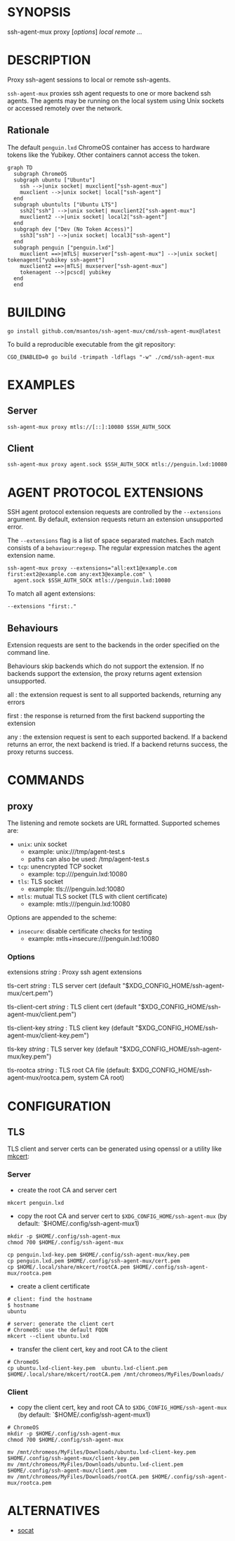 # SYNOPSIS

ssh-agent-mux proxy [*options*] *local* *remote* *...*

# DESCRIPTION

Proxy ssh-agent sessions to local or remote ssh-agents.

`ssh-agent-mux` proxies ssh agent requests to one or more backend ssh
agents. The agents may be running on the local system using Unix sockets
or accessed remotely over the network.

## Rationale

The default `penguin.lxd` ChromeOS container has access to hardware
tokens like the Yubikey. Other containers cannot access the token.

```mermaid
graph TD
  subgraph ChromeOS
  subgraph ubuntu ["Ubuntu"]
    ssh -->|unix socket| muxclient["ssh-agent-mux"]
    muxclient -->|unix socket| local["ssh-agent"]
  end
  subgraph ubuntults ["Ubuntu LTS"]
    ssh2["ssh"] -->|unix socket| muxclient2["ssh-agent-mux"]
    muxclient2 -->|unix socket| local2["ssh-agent"]
  end
  subgraph dev ["Dev (No Token Access)"]
    ssh3["ssh"] -->|unix socket| local3["ssh-agent"]
  end
  subgraph penguin ["penguin.lxd"]
    muxclient ==>|mTLS| muxserver["ssh-agent-mux"] -->|unix socket| tokenagent["yubikey ssh-agent"]
    muxclient2 ==>|mTLS| muxserver["ssh-agent-mux"]
    tokenagent -->|pcscd| yubikey
  end
  end
```

# BUILDING

```
go install github.com/msantos/ssh-agent-mux/cmd/ssh-agent-mux@latest
```

To build a reproducible executable from the git repository:

```
CGO_ENABLED=0 go build -trimpath -ldflags "-w" ./cmd/ssh-agent-mux
```

# EXAMPLES

## Server

```
ssh-agent-mux proxy mtls://[::]:10080 $SSH_AUTH_SOCK
```

## Client

```
ssh-agent-mux proxy agent.sock $SSH_AUTH_SOCK mtls://penguin.lxd:10080
```

# AGENT PROTOCOL EXTENSIONS

SSH agent protocol extension requests are controlled by the `--extensions`
argument. By default, extension requests return an extension unsupported
error.

The `--extensions` flag is a list of space separated matches. Each match
consists of a `behaviour`:`regexp`. The regular expression matches the
agent extension name.

```
ssh-agent-mux proxy --extensions="all:ext1@example.com first:ext2@example.com any:ext3@example.com" \
  agent.sock $SSH_AUTH_SOCK mtls://penguin.lxd:10080
```

To match all agent extensions:

```
--extensions "first:."
```

## Behaviours

Extension requests are sent to the backends in the order specified on
the command line.

Behaviours skip backends which do not support the extension. If no
backends support the extension, the proxy returns agent extension
unsupported.

all
: the extension request is sent to all supported backends, returning any errors

first
: the response is returned from the first backend supporting the extension

any
: the extension request is sent to each supported backend. If a backend
returns an error, the next backend is tried. If a backend returns success,
the proxy returns success.

# COMMANDS

## proxy

The listening and remote sockets are URL formatted. Supported schemes are:

* `unix`: unix socket
  * example: unix:///tmp/agent-test.s
  * paths can also be used: /tmp/agent-test.s
* `tcp`: unencrypted TCP socket
  * example: tcp:///penguin.lxd:10080
* `tls`: TLS socket
  * example: tls:///penguin.lxd:10080
* `mtls`: mutual TLS socket (TLS with client certificate)
  * example: mtls:///penguin.lxd:10080

Options are appended to the scheme:
* `insecure`: disable certificate checks for testing
  * example: mtls+insecure:///penguin.lxd:10080

### Options

extensions *string*
: Proxy ssh agent extensions

tls-cert *string*
: TLS server cert (default "$XDG_CONFIG_HOME/ssh-agent-mux/cert.pem")

tls-client-cert *string*
: TLS client cert (default "$XDG_CONFIG_HOME/ssh-agent-mux/client.pem")

tls-client-key *string*
: TLS client key (default "$XDG_CONFIG_HOME/ssh-agent-mux/client-key.pem")

tls-key *string*
: TLS server key (default "$XDG_CONFIG_HOME/ssh-agent-mux/key.pem")

tls-rootca *string*
: TLS root CA file (default: $XDG_CONFIG_HOME/ssh-agent-mux/rootca.pem, system CA root)

# CONFIGURATION

## TLS

TLS client and server certs can be generated using openssl or a utility
like [mkcert](https://github.com/FiloSottile/mkcert):

### Server

* create the root CA and server cert

```
mkcert penguin.lxd
```

* copy the root CA and server cert to `$XDG_CONFIG_HOME/ssh-agent-mux` (by default: `$HOME/.config/ssh-agent-mux1)

```
mkdir -p $HOME/.config/ssh-agent-mux
chmod 700 $HOME/.config/ssh-agent-mux

cp penguin.lxd-key.pem $HOME/.config/ssh-agent-mux/key.pem
cp penguin.lxd.pem $HOME/.config/ssh-agent-mux/cert.pem
cp $HOME/.local/share/mkcert/rootCA.pem $HOME/.config/ssh-agent-mux/rootca.pem
```

* create a client certificate

```
# client: find the hostname
$ hostname
ubuntu

# server: generate the client cert
# ChromeOS: use the default FQDN
mkcert --client ubuntu.lxd
```

* transfer the client cert, key and root CA to the client

```
# ChromeOS
cp ubuntu.lxd-client-key.pem  ubuntu.lxd-client.pem $HOME/.local/share/mkcert/rootCA.pem /mnt/chromeos/MyFiles/Downloads/
```

### Client

* copy the client cert, key and root CA to `$XDG_CONFIG_HOME/ssh-agent-mux` (by default: `$HOME/.config/ssh-agent-mux1)

```
# ChromeOS
mkdir -p $HOME/.config/ssh-agent-mux
chmod 700 $HOME/.config/ssh-agent-mux

mv /mnt/chromeos/MyFiles/Downloads/ubuntu.lxd-client-key.pem $HOME/.config/ssh-agent-mux/client-key.pem
mv /mnt/chromeos/MyFiles/Downloads/ubuntu.lxd-client.pem $HOME/.config/ssh-agent-mux/client.pem
mv /mnt/chromeos/MyFiles/Downloads/rootCA.pem $HOME/.config/ssh-agent-mux/rootca.pem
```

# ALTERNATIVES

* [socat](http://www.dest-unreach.org/socat/)
